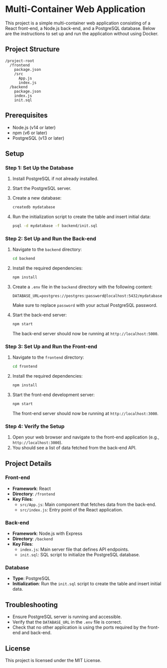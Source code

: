 # Multi-Container Web Application

This project is a simple multi-container web application consisting of a React front-end, a Node.js back-end, and a PostgreSQL database. Below are the instructions to set up and run the application without using Docker.

## Project Structure

```
/project-root
  /frontend
    package.json
    /src
      App.js
      index.js
  /backend
    package.json
    index.js
    init.sql
```

## Prerequisites

- Node.js (v14 or later)
- npm (v6 or later)
- PostgreSQL (v13 or later)

## Setup

### Step 1: Set Up the Database

1. Install PostgreSQL if not already installed.
2. Start the PostgreSQL server.
3. Create a new database:

   ```sh
   createdb mydatabase
   ```

4. Run the initialization script to create the table and insert initial data:

   ```sh
   psql -d mydatabase -f backend/init.sql
   ```

### Step 2: Set Up and Run the Back-end

1. Navigate to the `backend` directory:

   ```sh
   cd backend
   ```

2. Install the required dependencies:

   ```sh
   npm install
   ```

3. Create a `.env` file in the `backend` directory with the following content:

   ```
   DATABASE_URL=postgres://postgres:password@localhost:5432/mydatabase
   ```

   Make sure to replace `password` with your actual PostgreSQL password.

4. Start the back-end server:

   ```sh
   npm start
   ```

   The back-end server should now be running at `http://localhost:5000`.

### Step 3: Set Up and Run the Front-end

1. Navigate to the `frontend` directory:

   ```sh
   cd frontend
   ```

2. Install the required dependencies:

   ```sh
   npm install
   ```

3. Start the front-end development server:

   ```sh
   npm start
   ```

   The front-end server should now be running at `http://localhost:3000`.

### Step 4: Verify the Setup

1. Open your web browser and navigate to the front-end application (e.g., `http://localhost:3000`).
2. You should see a list of data fetched from the back-end API.

## Project Details

### Front-end

- **Framework**: React
- **Directory**: `/frontend`
- **Key Files**:
  - `src/App.js`: Main component that fetches data from the back-end.
  - `src/index.js`: Entry point of the React application.

### Back-end

- **Framework**: Node.js with Express
- **Directory**: `/backend`
- **Key Files**:
  - `index.js`: Main server file that defines API endpoints.
  - `init.sql`: SQL script to initialize the PostgreSQL database.

### Database

- **Type**: PostgreSQL
- **Initialization**: Run the `init.sql` script to create the table and insert initial data.

## Troubleshooting

- Ensure PostgreSQL server is running and accessible.
- Verify that the `DATABASE_URL` in the `.env` file is correct.
- Check that no other application is using the ports required by the front-end and back-end.

## License

This project is licensed under the MIT License.